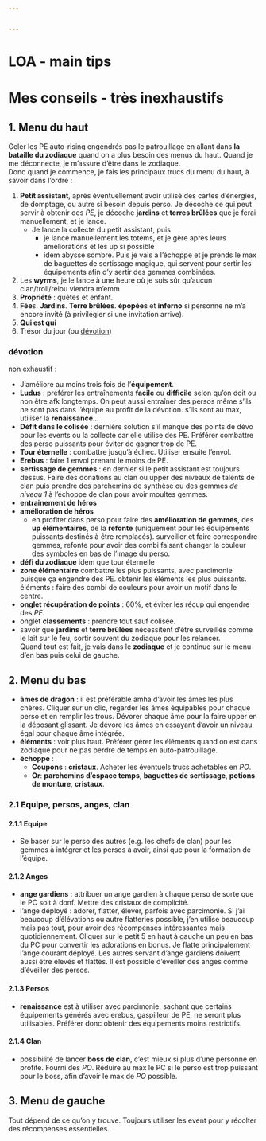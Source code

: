 ```yaml
---


---
```


<h1 id="loa---main-tips">LOA - main tips</h1>
<h1 id="mes-conseils---très-inexhaustifs">Mes conseils - très inexhaustifs</h1>
<h2 id="menu-du-haut">1. Menu du haut</h2>
<p>Geler les PE auto-rising engendrés pas le patrouillage en allant dans <strong>la bataille du zodiaque</strong> quand on a plus besoin des menus du haut. Quand je me déconnecte, je m’assure d’être dans le zodiaque.<br>
Donc quand je commence, je fais les principaux trucs du menu du haut, à savoir dans l’ordre :</p>
<ol>
<li><strong>Petit assistant</strong>, après éventuellement avoir utilisé des cartes d’énergies, de domptage, ou autre si besoin depuis perso. Je décoche ce qui peut servir à obtenir des <em>PE</em>, je décoche <strong>jardins</strong> et <strong>terres brûlées</strong> que je ferai manuellement, et je lance.
<ul>
<li>Je lance la collecte du petit assistant, puis
<ul>
<li>je lance manuellement les totems, et je gère après leurs améliorations et les up si possible</li>
<li>idem abysse sombre. Puis je vais à l’échoppe et je prends le max de baguettes de sertissage magique, qui servent pour sertir les équipements afin d’y sertir des gemmes combinées.</li>
</ul>
</li>
</ul>
</li>
<li>Les <strong>wyrms</strong>, je le lance à une heure où je suis sûr qu’aucun clan/troll/relou viendra m’emm</li>
<li><strong>Propriété</strong> : quêtes et enfant.</li>
<li><strong>Fée</strong>s. <strong>Jardins</strong>. <strong>Terre brûlées</strong>. <strong>épopées</strong> et <strong>inferno</strong> si personne ne m’a encore invité (à privilégier si une invitation arrive).</li>
<li><strong>Qui est qui</strong></li>
  <li>Trésor du jour (ou <a href="#devo">dévotion</a>)</li>
</ol>
<h3 id="devo">dévotion</h3>
<p>non exhaustif :</p>
<ul>
<li>J’améliore au moins trois fois de l’<strong>équipement</strong>.</li>
<li><strong>Ludus</strong> : préférer les entraînements <strong>facile</strong> ou <strong>difficile</strong> selon qu’on doit ou non être afk longtemps. On peut aussi entraîner des persos même s’ils ne sont pas dans l’équipe au profit de la dévotion. s’ils sont au max, utiliser la <strong>renaissance</strong>…</li>
<li><strong>Défit dans le colisée</strong> : dernière solution s’il manque des points de dévo pour les events ou la collecte car elle utilise des PE. Préférer combattre des perso puissants pour éviter de gagner trop de PE.</li>
<li><strong>Tour éternelle</strong> : combattre jusqu’à échec. Utiliser ensuite l’envol.</li>
<li><strong>Erebus</strong> : faire 1 envol prenant le moins de PE.</li>
<li><strong>sertissage de gemmes</strong> : en dernier si le petit assistant est toujours dessus. Faire des donations au clan ou upper des niveaux de talents de clan puis prendre des parchemins de synthèse ou des gemmes <em>de niveau 1</em> à l’échoppe de clan pour avoir moultes gemmes.</li>
<li><strong>entrainement de héros</strong></li>
<li><strong>amélioration de héros</strong>
<ul>
<li>en profiter dans perso pour faire des <strong>amélioration de gemmes</strong>, des <strong>up élémentaires</strong>, de la <strong>refonte</strong> (uniquement pour les équipements puissants destinés à être remplacés). surveiller et faire correspondre gemmes, refonte pour avoir des combi faisant changer la couleur des symboles en bas de l’image du perso.</li>
</ul>
</li>
<li><strong>défi du zodiaque</strong> idem que tour éternelle</li>
<li><strong>zone élémentaire</strong> combattre les plus puissants, avec parcimonie puisque ça engendre des PE. obtenir les éléments les plus puissants. éléments : faire des combi de couleurs pour avoir un motif dans le centre.</li>
<li><strong>onglet récupération de points</strong> : 60%, et éviter les récup qui engendre des <em>PE</em>.</li>
<li>onglet <strong>classements</strong> : prendre tout sauf colisée.</li>
<li>savoir que <strong>jardins</strong> et <strong>terre brûlées</strong> nécessitent d’être surveillés comme le lait sur le feu, sortir souvent du zodiaque pour les relancer.<br>
Quand tout est fait, je vais dans le <strong>zodiaque</strong> et je continue sur le menu d’en bas puis celui de gauche.</li>
</ul>
<h2 id="menu-du-bas">2. Menu du bas</h2>
<ul>
<li><strong>âmes de dragon</strong> : il est préférable amha d’avoir les âmes les plus chères. Cliquer sur un clic, regarder les âmes équipables pour chaque perso et en remplir les trous. Dévorer chaque âme pour la faire upper en la déposant glissant. Je dévore les âmes en essayant d’avoir un niveau égal pour chaque âme intégrée.</li>
<li><strong>éléments</strong> : voir plus haut. Préférer gérer les éléments quand on est dans zodiaque pour ne pas perdre de temps en auto-patrouillage.</li>
<li><strong>échoppe</strong> :
<ul>
<li><strong>Coupons</strong> : <strong>cristaux</strong>. Acheter les éventuels trucs achetables en <em>PO</em>.</li>
<li><strong>Or</strong>: <strong>parchemins d’espace temps</strong>, <strong>baguettes de sertissage</strong>, <strong>potions de monture</strong>, <strong>cristaux</strong>.</li>
</ul>
</li>
</ul>
<h3 id="equipe-persos-anges-clan">2.1 Equipe, persos, anges, clan</h3>
<h4 id="equipe">2.1.1 Equipe</h4>
<ul>
<li>Se baser sur le perso des autres (e.g. les chefs de clan) pour les  gemmes à intégrer et les persos à avoir, ainsi que pour la formation de l’équipe.</li>
</ul>
<h4 id="anges">2.1.2 Anges</h4>
<ul>
<li><strong>ange gardiens</strong> : attribuer un ange gardien à chaque perso de sorte que le PC soit à donf. Mettre des cristaux de complicité.</li>
<li>l’ange déployé : adorer, flatter, élever, parfois avec parcimonie. Si j’ai beaucoup d’élévations ou autre flatteries possible, j’en utilise beaucoup mais pas tout, pour avoir des récompenses intéressantes mais quotidiennement. Cliquer sur le petit 5 en haut à gauche un peu en bas du PC pour convertir les adorations en bonus. Je flatte principalement l’ange courant déployé. Les autres servant d’ange gardiens doivent aussi être élevés et flattés. Il est possible d’éveiller des anges comme d’éveiller des persos.</li>
</ul>
<h4 id="persos">2.1.3 Persos</h4>
<ul>
<li><strong>renaissance</strong> est à utiliser avec parcimonie, sachant que certains équipements générés avec erebus, gaspilleur de PE, ne seront plus utilisables. Préférer donc obtenir des équipements moins restrictifs.</li>
</ul>
<h4 id="clan">2.1.4 Clan</h4>
<ul>
<li>possibilité de lancer <strong>boss de clan</strong>, c’est mieux si plus d’une personne en profite. Fourni des <em>PO</em>. Réduire au max le PC si le perso est trop puissant pour le boss, afin d’avoir le max de <em>PO</em> possible.</li>
</ul>
<h2 id="menu-de-gauche">3. Menu de gauche</h2>
<p>Tout dépend de ce qu’on y trouve. Toujours utiliser les event pour y récolter des récompenses essentielles.</p>

